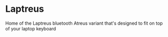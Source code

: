 # Laptreus
Home of the Laptreus bluetooth Atreus variant that's designed to fit on top of your laptop keyboard
